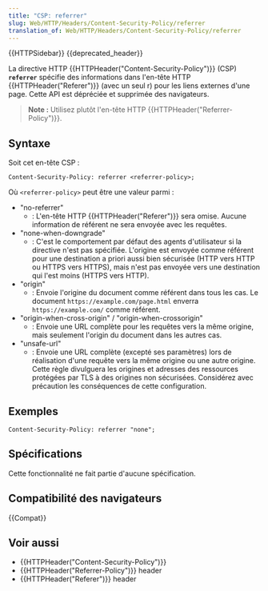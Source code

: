 ```yaml
---
title: "CSP: referrer"
slug: Web/HTTP/Headers/Content-Security-Policy/referrer
translation_of: Web/HTTP/Headers/Content-Security-Policy/referrer
---
```


{{HTTPSidebar}} {{deprecated_header}}

La directive HTTP {{HTTPHeader("Content-Security-Policy")}} (CSP) **`referrer`** spécifie des informations dans l'en-tête HTTP {{HTTPHeader("Referer")}} (avec un seul r) pour les liens externes d'une page. Cette API est dépréciée et supprimée des navigateurs.

> **Note :** Utilisez plutôt l'en-tête HTTP {{HTTPHeader("Referrer-Policy")}}.

## Syntaxe

Soit cet en-tête CSP :

```
Content-Security-Policy: referrer <referrer-policy>;
```

Où `<referrer-policy>` peut être une valeur parmi :

- "no-referrer"
  - : L'en-tête HTTP {{HTTPHeader("Referer")}} sera omise. Aucune information de référent ne sera envoyée avec les requêtes.
- "none-when-downgrade"
  - : C'est le comportement par défaut des agents d'utilisateur si la directive n'est pas spécifiée. L'origine est envoyée comme référent pour une destination a priori aussi bien sécurisée (HTTP vers HTTP ou HTTPS vers HTTPS), mais n'est pas envoyée vers une destination qui l'est moins (HTTPS vers HTTP).
- "origin"
  - : Envoie l'origine du document comme référent dans tous les cas.
    Le document `https://example.com/page.html` enverra `https://example.com/` comme référent.
- "origin-when-cross-origin" / "origin-when-crossorigin"
  - : Envoie une URL complète pour les requêtes vers la même origine, mais seulement l'origin du document dans les autres cas.
- "unsafe-url"
  - : Envoie une URL complète (excepté ses paramètres) lors de réalisation d'une requête vers la même origine ou une autre origine. Cette règle divulguera les origines et adresses des ressources protégées par TLS à des origines non sécurisées. Considérez avec précaution les conséquences de cette configuration.

## Exemples

```
Content-Security-Policy: referrer "none";
```

## Spécifications

Cette fonctionnalité ne fait partie d'aucune spécification.

## Compatibilité des navigateurs

{{Compat}}

## Voir aussi

- {{HTTPHeader("Content-Security-Policy")}}
- {{HTTPHeader("Referrer-Policy")}} header
- {{HTTPHeader("Referer")}} header
